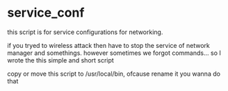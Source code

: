 # service_conf

this script is for service configurations for networking.

if you tryed to wireless attack then have to stop the service of network manager and somethings.
however sometimes we forgot commands...
so I wrote the this simple and short script

copy or move this script to /usr/local/bin,
ofcause rename it you wanna do that
